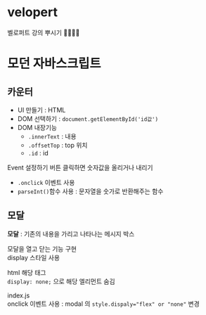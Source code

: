 # velopert
벨로퍼트 강의 뿌시기 👊🏻👊🏻

# 모던 자바스크립트
## 카운터
* UI 만들기 : HTML
* DOM 선택하기 : `document.getElementById('id값')`
* DOM 내장기능
  - `.innerText` : 내용
  - `.offsetTop` : top 위치
  - `.id` : id

Event 설정하기
버튼 클릭하면 숫자값을 올리거나 내리기
- `.onclick` 이벤트 사용
- `parseInt()`함수 사용 : 문자열을 숫가로 반환해주는 함수 

## 모달
**모달** : 기존의 내용을 가리고 나타나는 메시지 박스

모달을 열고 닫는 기능 구현<br>
display 스타일 사용

html 해당 태그<br>
`display: none;` 으로 해당 엘리먼트 숨김

index.js<br>
onclick 이벤트 사용 : modal 의 `style.dispaly="flex" or "none"` 변경
